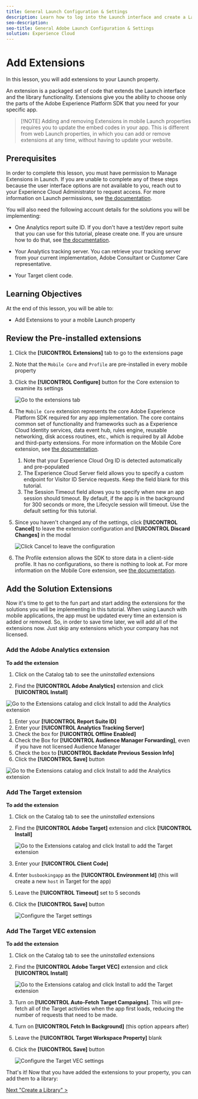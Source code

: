 ```yaml
---
title: General Launch Configuration & Settings
description: Learn how to log into the Launch interface and create a Launch property. This lesson is part of the Implementing the Experience Cloud in Websites with Launch tutorial.
seo-description:
seo-title: General Adobe Launch Configuration & Settings
solution: Experience Cloud
---
```


# Add Extensions

In this lesson, you will add extensions to your Launch property.

An extension is a packaged set of code that extends the Launch interface and the library functionality. Extensions give you the ability to choose only the parts of the Adobe Experience Platform SDK that you need for your specific app.

>[!NOTE] Adding and removing Extensions in mobile Launch properties requires you to update the embed codes in your app. This is different from web Launch properties, in which you can add or remove extensions at any time, without having to update your website.

## Prerequisites

In order to complete this lesson, you must have permission to Manage Extensions in Launch. If you are unable to complete any of these steps because the user interface options are not available to you, reach out to your Experience Cloud Administrator to request access. For more information on Launch permissions, see [the documentation](https://docs.adobelaunch.com/administration/user-permissions).

You will also need the following account details for the solutions you will be implementing:

* One Analytics report suite ID. If you don't have a test/dev report suite that you can use for this tutorial, please create one. If you are unsure how to do that, see [the documentation](https://marketing.adobe.com/resources/help/en_US/reference/new_report_suite.html).

* Your Analytics tracking server. You can retrieve your tracking server from your current implementation, Adobe Consultant or Customer Care representative.
  
* Your Target client code.

## Learning Objectives

At the end of this lesson, you will be able to:

* Add Extensions to your a mobile Launch property

## Review the Pre-installed extensions

1. Click the **[!UICONTROL Extensions]** tab to go to the extensions page
1. Note that the `Mobile Core` and `Profile` are pre-installed in every mobile property
1. Click the **[!UICONTROL Configure]** button for the Core extension to examine its settings

   ![Go to the extensions tab](images/mobile-extensions-installed-default.png)

1. The `Mobile Core` extension represents the core Adobe Experience Platform SDK required for any app implementation. The core contains common set of functionality and frameworks such as a Experience Cloud Identity services, data event hub, rules engine, reusable networking, disk access routines, etc., which is required by all Adobe and third-party extensions.  For more information on the Mobile Core extension, see [the documentation](https://aep-sdks.gitbook.io/docs/using-mobile-extensions/mobile-core).

   1. Note that your Experience Cloud Org ID is detected automatically and pre-populated
   1. The Experience Cloud Server field allows you to specify a custom endpoint for Visitor ID Service requests. Keep the field blank for this tutorial.
   1. The Session Timeout field allows you to specify when new an app session should timeout. By default, if the app is in the background for 300 seconds or more, the Lifecycle session will timeout. Use the default setting for this tutorial.

1. Since you haven't changed any of the settings, click **[!UICONTROL Cancel]** to leave the extension configuration and **[!UICONTROL Discard Changes]** in the modal

    ![Click Cancel to leave the configuration](images/mobile-extensions-core-cancel.png)

1. The Profile extension allows the SDK to store data in a client-side profile. It has no configurations, so there is nothing to look at. For more information on the Mobile Core extension, see [the documentation](https://aep-sdks.gitbook.io/docs/using-mobile-extensions/profile).

## Add the Solution Extensions

Now it's time to get to the fun part and start adding the extensions for the solutions you will be implementing in this tutorial. When using Launch with mobile applications, the app must be updated every time an extension is added or removed. So, in order to save time later, we will add all of the extensions now. Just skip any extensions which your company has not licensed.

### Add the Adobe Analytics extension

**To add the extension**

1. Click on the Catalog tab to see the _uninstalled_ extensions

1. Find the **[!UICONTROL Adobe Analytics]** extension and click **[!UICONTROL Install]**
  
  ![Go to the Extensions catalog and click Install to add the Analytics extension](images/mobile-extensions-catalog-installAnalytics.png)

1. Enter your **[!UICONTROL Report Suite ID]**
1. Enter your **[!UICONTROL Analytics Tracking Server]**
1. Check the box for **[!UICONTROL Offline Enabled]**
1. Check the Box for **[!UICONTROL Audience Manager Forwarding]**, even if you have not licensed Audience Manager
1. Check the box to **[!UICONTROL Backdate Previous Session Info]**
1. Click the **[!UICONTROL Save]** button
  
  ![Go to the Extensions catalog and click Install to add the Analytics extension](images/mobile-extensions-analytics-settings.png)

### Add The Target extension

**To add the extension**

1. Click on the Catalog tab to see the _uninstalled_ extensions

1. Find the **[!UICONTROL Adobe Target]** extension and click **[!UICONTROL Install]**
  
   ![Go to the Extensions catalog and click Install to add the Target extension](images/mobile-extensions-catalog-installTarget.png)

1. Enter your **[!UICONTROL Client Code]**
1. Enter `busbookingapp` as the **[!UICONTROL Environment Id]** (this will create a new `host` in Target for the app)
1. Leave the **[!UICONTROL Timeout]** set to 5 seconds
1. Click the **[!UICONTROL Save]** button
  
    ![Configure the Target settings](images/mobile-extensions-target-settings.png)

### Add The Target VEC extension

**To add the extension**

1. Click on the Catalog tab to see the _uninstalled_ extensions

1. Find the **[!UICONTROL Adobe Target VEC]** extension and click **[!UICONTROL Install]**
  
   ![Go to the Extensions catalog and click Install to add the Target extension](images/mobile-extensions-catalog-installTargetVEC.png)

1. Turn on **[!UICONTROL Auto-Fetch Target Campaigns]**. This will pre-fetch all of the Target activities when the app first loads, reducing the number of requests that need to be made.
1. Turn on **[!UICONTROL Fetch In Background]** (this option appears after)
1. Leave the **[!UICONTROL Target Workspace Property]** blank
1. Click the **[!UICONTROL Save]** button
  
    ![Configure the Target VEC settings](images/mobile-extensions-targetVEC-settings.png)

That's it! Now that you have added the extensions to your property, you can add them to a library:

[Next "Create a Library" >](launch-create-a-library.md)